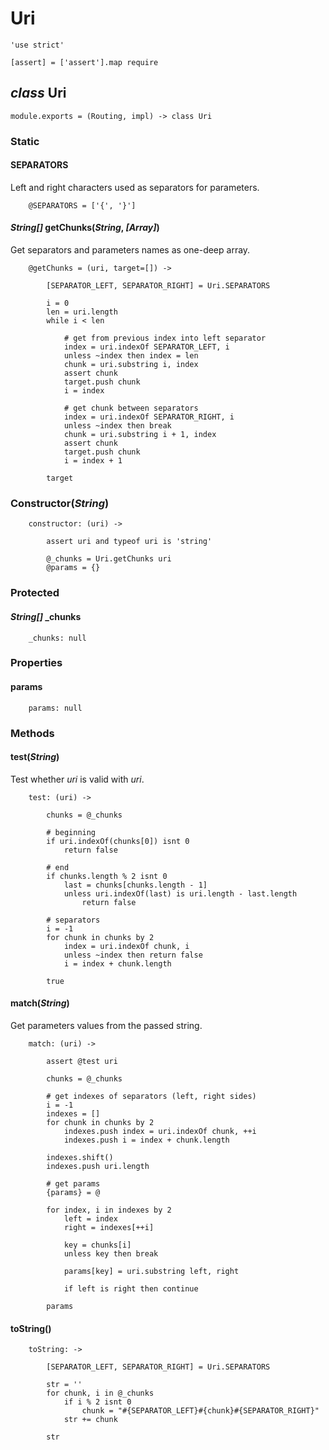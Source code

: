 Uri
===

	'use strict'

	[assert] = ['assert'].map require

*class* Uri
-----------

	module.exports = (Routing, impl) -> class Uri

### Static

#### SEPARATORS

Left and right characters used as separators for parameters.

		@SEPARATORS = ['{', '}']

#### *String[]* getChunks(*String*, *[Array]*)

Get separators and parameters names as one-deep array.

		@getChunks = (uri, target=[]) ->

			[SEPARATOR_LEFT, SEPARATOR_RIGHT] = Uri.SEPARATORS

			i = 0
			len = uri.length
			while i < len

				# get from previous index into left separator
				index = uri.indexOf SEPARATOR_LEFT, i
				unless ~index then index = len
				chunk = uri.substring i, index
				assert chunk
				target.push chunk
				i = index

				# get chunk between separators
				index = uri.indexOf SEPARATOR_RIGHT, i
				unless ~index then break
				chunk = uri.substring i + 1, index
				assert chunk
				target.push chunk
				i = index + 1

			target

### Constructor(*String*)

		constructor: (uri) ->

			assert uri and typeof uri is 'string'

			@_chunks = Uri.getChunks uri
			@params = {}

### Protected

#### *String[]* _chunks

		_chunks: null

### Properties

#### params

		params: null

### Methods

#### test(*String*)

Test whether *uri* is valid with *uri*.

		test: (uri) ->

			chunks = @_chunks

			# beginning
			if uri.indexOf(chunks[0]) isnt 0
				return false

			# end
			if chunks.length % 2 isnt 0
				last = chunks[chunks.length - 1]
				unless uri.indexOf(last) is uri.length - last.length
					return false

			# separators
			i = -1
			for chunk in chunks by 2
				index = uri.indexOf chunk, i
				unless ~index then return false
				i = index + chunk.length

			true

#### match(*String*)

Get parameters values from the passed string.

		match: (uri) ->

			assert @test uri

			chunks = @_chunks

			# get indexes of separators (left, right sides)
			i = -1
			indexes = []
			for chunk in chunks by 2
				indexes.push index = uri.indexOf chunk, ++i
				indexes.push i = index + chunk.length

			indexes.shift()
			indexes.push uri.length

			# get params
			{params} = @

			for index, i in indexes by 2
				left = index
				right = indexes[++i]

				key = chunks[i]
				unless key then break

				params[key] = uri.substring left, right

				if left is right then continue

			params

#### toString()

		toString: ->

			[SEPARATOR_LEFT, SEPARATOR_RIGHT] = Uri.SEPARATORS

			str = ''
			for chunk, i in @_chunks
				if i % 2 isnt 0
					chunk = "#{SEPARATOR_LEFT}#{chunk}#{SEPARATOR_RIGHT}"
				str += chunk

			str
